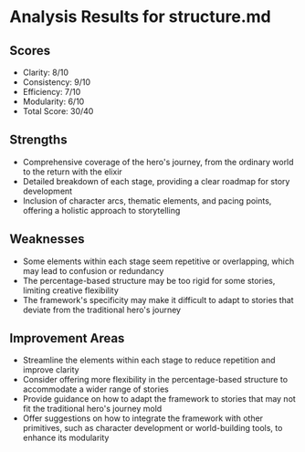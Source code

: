 # Analysis Results for structure.md

## Scores
- Clarity: 8/10
- Consistency: 9/10
- Efficiency: 7/10
- Modularity: 6/10
- Total Score: 30/40

## Strengths
- Comprehensive coverage of the hero's journey, from the ordinary world to the return with the elixir
- Detailed breakdown of each stage, providing a clear roadmap for story development
- Inclusion of character arcs, thematic elements, and pacing points, offering a holistic approach to storytelling

## Weaknesses
- Some elements within each stage seem repetitive or overlapping, which may lead to confusion or redundancy
- The percentage-based structure may be too rigid for some stories, limiting creative flexibility
- The framework's specificity may make it difficult to adapt to stories that deviate from the traditional hero's journey

## Improvement Areas
- Streamline the elements within each stage to reduce repetition and improve clarity
- Consider offering more flexibility in the percentage-based structure to accommodate a wider range of stories
- Provide guidance on how to adapt the framework to stories that may not fit the traditional hero's journey mold
- Offer suggestions on how to integrate the framework with other primitives, such as character development or world-building tools, to enhance its modularity
